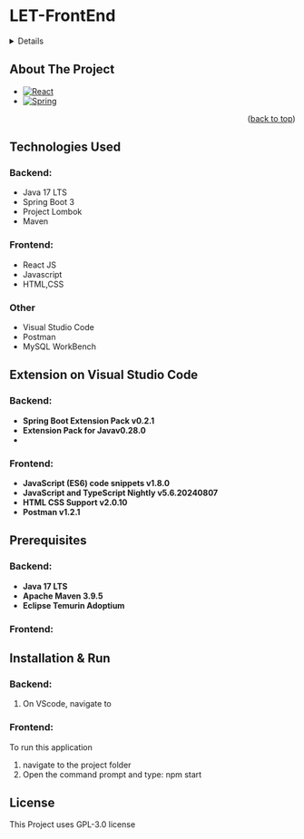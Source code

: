 # LET-FrontEnd
 
<!-- TABLE OF CONTENTS -->
<details>
 
  * [_About The Project_](#about-the-project)
  * [_Technologies Used_](#technologies-used)
  * [_Extension on Visual Studio Code_](#extension-on-visual-studio-code)
  * [_Prerequisites_](#prerequisites)
  * [_Installation_&_Run](#installation-&run)
  * [_Contributing_](#contributing)
  * [_License_](#license)
  * [_Acknowledgements_](#acknowledgements)
</details>

## About The Project
* [![React][React.js]][React-url]
* [![Spring][Spring-boot]][Spring-boot-url]

<p align="right">(<a href="#readme-top">back to top</a>)</p>

## Technologies Used
### Backend:
+ Java 17 LTS  <br/>
+ Spring Boot 3 <br/>
+ Project Lombok <br/>
+ Maven <br/>
### Frontend:
+ React JS
+ Javascript
+ HTML,CSS
### Other
+ Visual Studio Code
+ Postman
+ MySQL WorkBench

## Extension on Visual Studio Code
### Backend:
* **Spring Boot Extension Pack v0.2.1**
* **Extension Pack for Javav0.28.0**
* 
### Frontend:
* **JavaScript (ES6) code snippets v1.8.0**
* **JavaScript and TypeScript Nightly v5.6.20240807**
* **HTML CSS Support v2.0.10**
* **Postman v1.2.1**
## Prerequisites
### Backend:
* **Java 17 LTS**
* **Apache Maven 3.9.5**
* **Eclipse Temurin Adoptium**
### Frontend:

## Installation & Run
### Backend:
1. On VScode, navigate to 
### Frontend:
 To run this application
 1. navigate to the project folder 
 2. Open the command prompt and type: npm start

## License
This Project uses GPL-3.0 license

<!-- MARKDOWN LINKS & IMAGES -->
<!-- https://www.markdownguide.org/basic-syntax/#reference-style-links -->
[React.js]: https://img.shields.io/badge/React-20232A?style=for-the-badge&logo=react&logoColor=61DAFB
[Spring-boot]: https://img.shields.io/badge/SpringBoot-6DB33F?style=flat-square&logo=Spring&logoColor=white
[Spring-boot-url]: https://spring.io/projects/spring-boot
[React-url]: https://reactjs.org/
